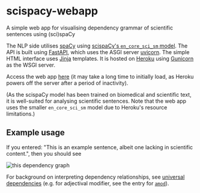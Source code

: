 # scispacy-webapp
A simple web app for visualising dependency grammar of scientific sentences using (sci)spaCy

The NLP side utilises [spaCy](https://spacy.io/) using [scispaCy's `en_core_sci_sm` model](https://allenai.github.io/scispacy/).
The API is built using [FastAPI](https://fastapi.tiangolo.com/), which uses the ASGI server [uvicorn](https://www.uvicorn.org/).
The simple HTML interface uses [Jinja](https://jinja.palletsprojects.com/en/3.0.x/) templates. 
It is hosted on [Heroku](https://www.heroku.com/) using [Gunicorn](https://gunicorn.org/) as the WSGI server.

Access the web app [here](https://scispacy-webapp.herokuapp.com/) (it may take a long time to initially load, as Heroku powers off the server after a period of inactivity).

(As the scispaCy model has been trained on biomedical and scientific text, it is well-suited for analysing scientific sentences.
Note that the web app uses the smaller `en_core_sci_sm` model due to Heroku's resource limitations.)

## Example usage

If you entered: "This is an example sentence, albeit one lacking in scientific content.", then you should see

![this dependency graph](https://github.com/joshuachristie/scispacy-webapp/blob/master/static/example.svg)

For background on interpreting dependency relationships, see [universal dependencies](https://universaldependencies.org/) (e.g. for adjectival modifier, see the entry for [`amod`](https://universaldependencies.org/u/dep/amod.html)).

